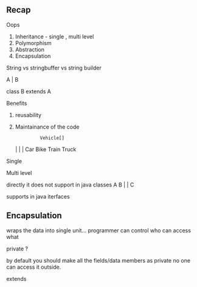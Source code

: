 ## Recap 

Oops 
1. Inheritance - single , multi level
2. Polymorphism 
3. Abstraction 
4. Encapsulation

String vs stringbuffer vs string builder



A
|
B

class B extends A 



Benefits 
1. reusability 
2. Maintainance of the code 



                Vehicle[] 
    |         |                 |
Car             Bike            Train           Truck






Single 

Multi level 


directly it does not support in java classes
            A                   B
                |           |
                        C

supports in java iterfaces 


## Encapsulation

wraps the data into single unit...
programmer can control who can access what


private ? 

by default you should make all the fields/data members as private 
no one can access it outside. 












extends 

